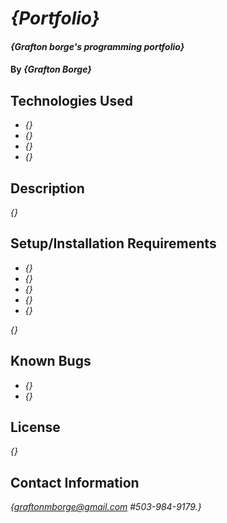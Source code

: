 # _{Portfolio}_

#### _{Grafton borge's programming portfolio}_

#### By _**{Grafton Borge}**_

## Technologies Used

* _{}_
* _{}_
* _{}_
* _{}_

## Description

_{}_

## Setup/Installation Requirements

* _{}_
* _{}_
* _{}_
* _{}_
* _{}_

_{}_

## Known Bugs

* _{}_
* _{}_

## License

_{}_

## Contact Information

_{graftonmborge@gmail.com #503-984-9179.}_